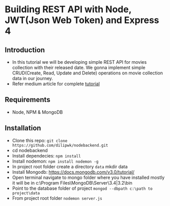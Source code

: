 # Building REST API with Node, JWT(Json Web Token) and Express 4

## Introduction
* In this tutorial we will be developing simple REST API for movies collection with their released date. We gonna implement simple CRUD(Create, Read, Update and Delete) operations on movie collection data in our journey.
* Refer medium article for complete [tutorial](https://medium.com/@bhanushali.mahesh3/building-a-restful-crud-api-with-node-js-jwt-bcrypt-express-and-mongodb-4e1fb20b7f3d)

## Requirements
* Node, NPM & MongoDB

## Installation
* Clone this repo: ``` git clone https://github.com/dilipwk/nodebackend.git ```
* cd nodebackend
* Install dependecies: ``` npm install ```
* Install nodemon: ``` npm install nodemon -g ```
* In project root folder create a directory ```data``` mkdir data
* Install Mongodb: https://docs.mongodb.com/v3.0/tutorial/
* Open terminal navigate to mongo folder where you have installed mostly it will be in c:\Program Files\MongoDB\Server\3.4|3.2\bin
* Point to the database folder of project ```mongod --dbpath c:\path to project\data```
* From project root folder ```nodemon server.js```

 

